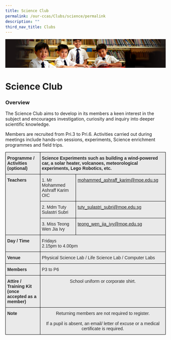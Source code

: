 ```yaml
---
title: Science Club
permalink: /our-ccas/Clubs/science/permalink
description: ""
third_nav_title: Clubs
---
```

![](/images/Sub-banner1.jpg)

Science Club
============

### Overview

The Science Club aims to develop in its members a keen interest in the subject and encourages investigation, curiosity and inquiry into deeper scientific knowledge.

  

Members are recruited from Pri.3 to Pri.6. Activities carried out during meetings include hands-on sessions, experiments, Science enrichment programmes and field trips.

<style type="text/css">
.tg  {border-collapse:collapse;border-spacing:0;}
.tg td{border-color:black;border-style:solid;border-width:1px;font-family:Arial, sans-serif;font-size:14px;
  overflow:hidden;padding:10px 5px;word-break:normal;}
.tg th{border-color:black;border-style:solid;border-width:1px;font-family:Arial, sans-serif;font-size:14px;
  font-weight:normal;overflow:hidden;padding:10px 5px;word-break:normal;}
.tg .tg-8l4p{background-color:#EAEAEA;color:#232323;text-align:left;vertical-align:top}
.tg .tg-exxo{background-color:#EAEAEA;color:#21088A;text-align:left;vertical-align:top}
.tg .tg-bt94{background-color:#EAEAEA;color:#232323;font-weight:bold;text-align:left;vertical-align:top}
.tg .tg-rlhx{background-color:#EAEAEA;color:#232323;text-align:center;vertical-align:top}
</style>
<table class="tg">
<thead>
  <tr>
    <th class="tg-bt94">Programme / <br>Activities (optional)</th>
    <th class="tg-bt94" colspan="2"><span style="color:#232323">Science Experiments such as building a wind-powered car, a solar heater, volcanoes, meteorological experiments, Lego Robotics, etc.</span></th>
  </tr>
</thead>
<tbody>
  <tr>
    <td class="tg-bt94" rowspan="3">Teachers<br><br></td>
    <td class="tg-8l4p"><span style="color:#232323">1. Mr Mohammed Ashraff Karim OIC</span><br></td>
    <td class="tg-exxo"><a href="mailto:mohammed_ashraff_karim@moe.edu.sg">mohammed_ashraff_karim@moe.edu.sg</a><br></td>
  </tr>
  <tr>
    <td class="tg-8l4p"><span style="color:#232323">2. Mdm Tuty Sulastri Subri</span><br></td>
    <td class="tg-exxo"><a href="mailto:tuty_sulastri_subri@moe.edu.sg">tuty_sulastri_subri@moe.edu.sg</a><br></td>
  </tr>
  <tr>
    <td class="tg-8l4p"><span style="color:#232323">3. Miss Teong Wen Jia Ivy</span><br></td>
    <td class="tg-exxo"><a href="mailto:teong_wen_jia_ivy@moe.edu.sg">teong_wen_jia_ivy@moe.edu.sg</a></td>
  </tr>
  <tr>
    <td class="tg-bt94">Day / Time<br></td>
    <td class="tg-8l4p" colspan="2"><span style="color:#232323">Fridays</span><br><span style="color:#232323">2.15pm to 4.00pm</span></td>
  </tr>
  <tr>
    <td class="tg-bt94">Venue</td>
    <td class="tg-8l4p" colspan="2">Physical Science Lab / Life Science Lab / Computer Labs</td>
  </tr>
  <tr>
    <td class="tg-bt94">Members</td>
    <td class="tg-8l4p" colspan="2"><span style="color:#232323">P3 to P6</span></td>
  </tr>
  <tr>
    <td class="tg-bt94">Attire / Training Kit (once accepted as a member)</td>
    <td class="tg-rlhx" colspan="2"><span style="color:#232323">School uniform or corporate shirt. </span></td>
  </tr>
  <tr>
    <td class="tg-bt94">Note<br></td>
    <td class="tg-rlhx" colspan="2">Returning members are not required to register. <br><br>If a pupil is absent, an email/ letter of excuse or a medical certificate is required.</td>
  </tr>
</tbody>
</table>